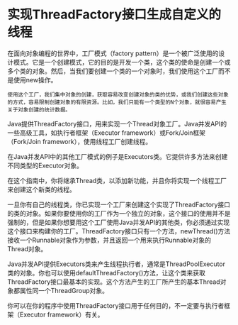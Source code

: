 实现ThreadFactory接口生成自定义的线程
==

在面向对象编程的世界中，工厂模式（factory pattern）是一个被广泛使用的设计模式。它是一个创建模式，它的目的是开发一个类，这个类的使命是创建一个或多个类的对象。然后，当我们要创建一个类的一个对象时，我们使用这个工厂而不是使用new操作。

    使用这个工厂，我们集中对象的创建，获取容易改变创建对象的类的优势，或我们创建这些对象的方式，容易限制创建对象的有限资源。比如，我们只能有一个类型的N个对象，就很容易产生关于对象创建的统计数据。

Java提供ThreadFactory接口，用来实现一个Thread对象工厂。Java并发API的一些高级工具，如执行者框架（Executor framework）或Fork/Join框架（Fork/Join framework），使用线程工厂创建线程。

在Java并发API中的其他工厂模式的例子是Executors类。它提供许多方法来创建不同类型的Executor对象。

在这个指南中，你将继承Thread类，以添加新功能，并且你将实现一个线程工厂来创建这个新类的线程。


一旦你有自己的线程类，你已实现一个工厂来创建这个实现了ThreadFactory接口的类的对象。如果你要使用你的工厂作为一个独立的对象，这个接口的使用并不是强制的，但是如果你想要用这个工厂使用Java并发API的其他类，你必须通过实现这个接口来构建你的工厂。ThreadFactory接口只有一个方法，newThread()方法接收一个Runnable对象作为参数，并且返回一个用来执行Runnable对象的Thread对象。

Java并发API提供Executors类来产生线程执行者，通常是ThreadPoolExecutor类的对象。你也可以使用defaultThreadFactory()方法，让这个类来获取ThreadFactory接口最基本的实现。这个方法产生的工厂所产生的基本Thread对象都属性同一个ThreadGroup对象。

你可以在你的程序中使用ThreadFactory接口用于任何目的，不一定要与执行者框架（Executor framework）有关。 